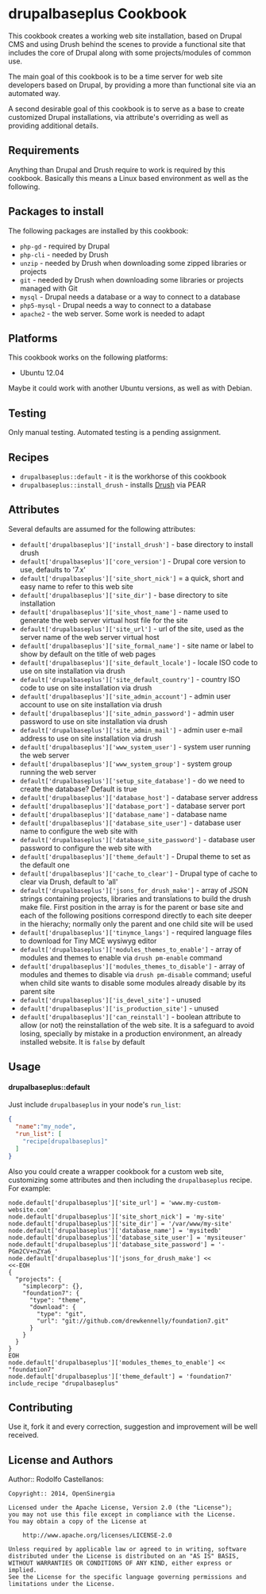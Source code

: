 drupalbaseplus Cookbook
=======================
This cookbook creates a working web site installation, based on Drupal CMS and using Drush behind the scenes to provide a functional site that includes the core of Drupal along with some projects/modules of common use.

The main goal of this cookbook is to be a time server for web site developers based on Drupal, by providing a more than functional site via an automated way.

A second desirable goal of this cookbook is to serve as a base to create customized Drupal installations, via attribute's overriding as well as providing additional details.

Requirements
------------
Anything than Drupal and Drush require to work is required by this cookbook. Basically this means a Linux based environment as well as the following.

## Packages to install
The following packages are installed by this cookbook:

- `php-gd` - required by Drupal
- `php-cli` - needed by Drush
- `unzip` - needed by Drush when downloading some zipped libraries or projects
- `git` - needed by Drush when downloading some libraries or projects managed with Git
- `mysql` - Drupal needs a database or a way to connect to a database
- `php5-mysql` - Drupal needs a way to connect to a database
- `apache2` - the web server. Some work is needed to adapt

## Platforms
This cookbook works on the following platforms:

- Ubuntu 12.04

Maybe it could work with another Ubuntu versions, as well as with Debian.

Testing
-------

Only manual testing. Automated testing is a pending assignment.

Recipes
-------

- `drupalbaseplus::default` - it is the workhorse of this cookbook
- `drupalbaseplus::install_drush` - installs [Drush](https://github.com/drush-ops/drush) via PEAR

Attributes
----------
Several defaults are assumed for the following attributes:

* `default['drupalbaseplus']['install_drush']` - base directory to install drush
* `default['drupalbaseplus']['core_version']` - Drupal core version to use, defaults to '7.x'
* `default['drupalbaseplus']['site_short_nick']` = a quick, short and easy name to refer to this web site
* `default['drupalbaseplus']['site_dir']` - base directory to site installation
* `default['drupalbaseplus']['site_vhost_name']` - name used to generate the web server virtual host file for the site
* `default['drupalbaseplus']['site_url']` - url of the site, used as the server name of the web server virtual host
* `default['drupalbaseplus']['site_formal_name']` - site name or label to show by default on the title of web pages
* `default['drupalbaseplus']['site_default_locale']` - locale ISO code to use on site installation via drush
* `default['drupalbaseplus']['site_default_country']` - country ISO code to use on site installation via drush
* `default['drupalbaseplus']['site_admin_account']` - admin user account to use on site installation via drush
* `default['drupalbaseplus']['site_admin_password']` - admin user password to use on site installation via drush
* `default['drupalbaseplus']['site_admin_mail']` - admin user e-mail address to use on site installation via drush
* `default['drupalbaseplus']['www_system_user']` - system user running the web server
* `default['drupalbaseplus']['www_system_group']` - system group running the web server
* `default['drupalbaseplus']['setup_site_database']` - do we need to create the database? Default is true
* `default['drupalbaseplus']['database_host']` - database server address
* `default['drupalbaseplus']['database_port']` - database server port
* `default['drupalbaseplus']['database_name']` - database name
* `default['drupalbaseplus']['database_site_user']` - database user name to configure the web site with
* `default['drupalbaseplus']['database_site_password']` - database user password to configure the web site with
* `default['drupalbaseplus']['theme_default']` - Drupal theme to set as the default one
* `default['drupalbaseplus']['cache_to_clear']` - Drupal type of cache to clear via Drush, default to 'all'
* `default['drupalbaseplus']['jsons_for_drush_make']` - array of JSON strings containing projects, libraries and translations to build the drush make file. First position in the array is for the parent or base site and each of the following positions correspond directly to each site deeper in the hierachy; normally only the parent and one child site will be used
* `default['drupalbaseplus']['tinymce_langs']` - required language files to download for Tiny MCE wysiwyg editor
* `default['drupalbaseplus']['modules_themes_to_enable']` - array of modules and themes to enable via `drush pm-enable` command
* `default['drupalbaseplus']['modules_themes_to_disable']` - array of modules and themes to disable via `drush pm-disable` command; useful when child site wants to disable some modules already disable by its parent site
* `default['drupalbaseplus']['is_devel_site']` - unused
* `default['drupalbaseplus']['is_production_site']` - unused
* `default['drupalbaseplus']['can_reinstall']` - boolean attribute to allow (or not) the reinstallation of the web site. It is a safeguard to avoid losing, specially by mistake in a production environment, an already installed website. It is `false` by default

Usage
-----
#### drupalbaseplus::default

Just include `drupalbaseplus` in your node's `run_list`:

```json
{
  "name":"my_node",
  "run_list": [
    "recipe[drupalbaseplus]"
  ]
}
```

Also you could create a wrapper cookbook for a custom web site, customizing some attributes and then including the `drupalbaseplus` recipe. For example:

```
node.default['drupalbaseplus']['site_url'] = 'www.my-custom-website.com'
node.default['drupalbaseplus']['site_short_nick'] = 'my-site'
node.default['drupalbaseplus']['site_dir'] = '/var/www/my-site'
node.default['drupalbaseplus']['database_name'] = 'mysitedb'
node.default['drupalbaseplus']['database_site_user'] = 'mysiteuser'
node.default['drupalbaseplus']['database_site_password'] = '-PGm2CV+nZYa6_'
node.default['drupalbaseplus']['jsons_for_drush_make'] <<
<<-EOH
{
  "projects": {
    "simplecorp": {},
    "foundation7": {
      "type": "theme",
      "download": {
        "type": "git",
        "url": "git://github.com/drewkennelly/foundation7.git"
      }
    }
  }
}
EOH
node.default['drupalbaseplus']['modules_themes_to_enable'] << "foundation7"
node.default['drupalbaseplus']['theme_default'] = 'foundation7'
include_recipe "drupalbaseplus"
```

Contributing
------------

Use it, fork it and every correction, suggestion and improvement will be well received.

License and Authors
-------------------

Author:: Rodolfo Castellanos: <rodolfojcj at yahoo.com>

```
Copyright:: 2014, OpenSinergia

Licensed under the Apache License, Version 2.0 (the "License");
you may not use this file except in compliance with the License.
You may obtain a copy of the License at

    http://www.apache.org/licenses/LICENSE-2.0

Unless required by applicable law or agreed to in writing, software
distributed under the License is distributed on an "AS IS" BASIS,
WITHOUT WARRANTIES OR CONDITIONS OF ANY KIND, either express or implied.
See the License for the specific language governing permissions and
limitations under the License.
```
